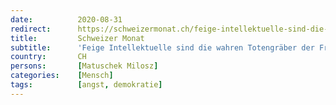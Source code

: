```yaml
---
date:          2020-08-31
redirect:      https://schweizermonat.ch/feige-intellektuelle-sind-die-wahren-totengraeber-der-freiheit/
title:         Schweizer Monat
subtitle:      'Feige Intellektuelle sind die wahren Totengräber der Freiheit'
country:       CH
persons:       [Matuschek Milosz]
categories:    [Mensch]
tags:          [angst, demokratie]
---
```

